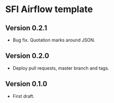# SFI Airflow template

## Version 0.2.1

*   Bug fix.
    Quotation marks around JSON.

## Version 0.2.0

*   Deploy pull requests, master branch and tags.

## Version 0.1.0

*   First draft.
